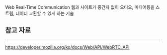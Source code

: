 Web Real-Time Communication
웹과 사이트가 중간자 없이 오디오, 미디어등을 스트림, 데이터 교환할 수 있게 하는 기술



## 참고 자료
---
https://developer.mozilla.org/ko/docs/Web/API/WebRTC_API